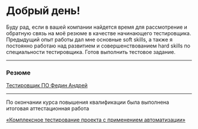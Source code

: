 # Добрый день!

Буду рад, если в вашей компании найдется время для рассмотрение и обратную связь на моё резюме в качестве начинающего тестировщика.
Предыдущий опыт работы дал мне основные soft skills, а также я постоянно работаю над развитием и совершенствованием hard skills по специальности тестировщика.
Готов выполнить тестовое задание.
***
### Резюме
[Тестировщик ПО Федин Андрей](https://docs.google.com/document/d/1nupr2QfrNpTFRgUxv6Fpv-285LR-R-zg9DZQ1tjOp3A/edit#)
***
По окончании курса повышения квалификации была выполнена итоговая аттестационная работа

[«Комплексное тестирование проекта с применением автоматизации»](https://docs.google.com/document/d/15Mw9Hv8Tye74rFi8P5G459_UW96UJe-y9kbxPn84gME/edit)
